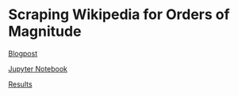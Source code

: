 # Scraping Wikipedia for Orders of Magnitude

[Blogpost](http://benjamincorcoran.com/wiki-order-magnitude/)

[Jupyter Notebook](./Scraping%20Wiki's%20Orders%20of%20Magnitude.ipynb)

[Results](./pintConfig.txt)
